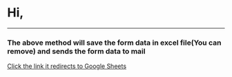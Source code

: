 <h1>Hi,</h1>
<hr/>
<h3>The above method will save the form data in excel file(You can remove) and sends the form data to mail</h3>

<a href="https://docs.google.com/spreadsheets/d/1Bn4m6iA_Xch1zzhNvo_6CoQWqOAgwwkOWJKC-phHx2Q/copy" target="_blank">Click the link it redirects to Google Sheets</a>